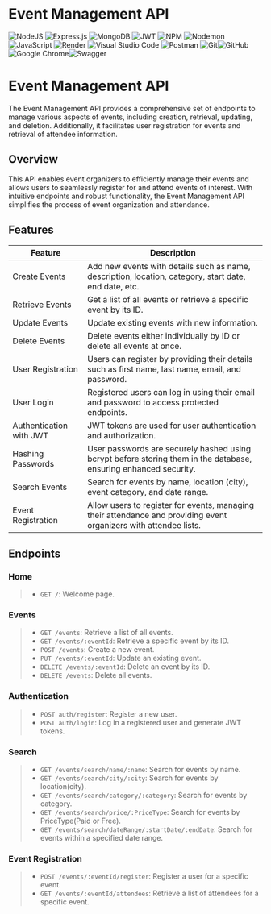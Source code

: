 # Event Management API

![NodeJS](https://img.shields.io/badge/node.js-6DA55F?style=for-the-badge&logo=node.js&logoColor=white) ![Express.js](https://img.shields.io/badge/express.js-%23404d59.svg?style=for-the-badge&logo=express&logoColor=%2361DAFB) ![MongoDB](https://img.shields.io/badge/MongoDB-%234ea94b.svg?style=for-the-badge&logo=mongodb&logoColor=white) ![JWT](https://img.shields.io/badge/JWT-black?style=for-the-badge&logo=JSON%20web%20tokens) ![NPM](https://img.shields.io/badge/NPM-%23CB3837.svg?style=for-the-badge&logo=npm&logoColor=white) ![Nodemon](https://img.shields.io/badge/NODEMON-%23323330.svg?style=for-the-badge&logo=nodemon&logoColor=%BBDEAD) ![JavaScript](https://img.shields.io/badge/javascript-%23323330.svg?style=for-the-badge&logo=javascript&logoColor=%23F7DF1E) ![Render](https://img.shields.io/badge/Render-%46E3B7.svg?style=for-the-badge&logo=render&logoColor=white) ![Visual Studio Code](https://img.shields.io/badge/Visual%20Studio%20Code-0078d7.svg?style=for-the-badge&logo=visual-studio-code&logoColor=white) ![Postman](https://img.shields.io/badge/Postman-FF6C37?style=for-the-badge&logo=postman&logoColor=white) ![Git](https://img.shields.io/badge/git-%23F05033.svg?style=for-the-badge&logo=git&logoColor=white)![GitHub](https://img.shields.io/badge/github-%23121011.svg?style=for-the-badge&logo=github&logoColor=white) ![Google Chrome](https://img.shields.io/badge/Google%20Chrome-4285F4?style=for-the-badge&logo=GoogleChrome&logoColor=white)![Swagger](https://img.shields.io/badge/-Swagger-%23Clojure?style=for-the-badge&logo=swagger&logoColor=white)

# Event Management API

The Event Management API provides a comprehensive set of endpoints to manage various aspects of events, including creation, retrieval, updating, and deletion. Additionally, it facilitates user registration for events and retrieval of attendee information.

## Overview

This API enables event organizers to efficiently manage their events and allows users to seamlessly register for and attend events of interest. With intuitive endpoints and robust functionality, the Event Management API simplifies the process of event organization and attendance.

## Features

| Feature               | Description                                                                                      |
|-----------------------|--------------------------------------------------------------------------------------------------|
| Create Events         | Add new events with details such as name, description, location, category, start date, end date, etc. |
| Retrieve Events       | Get a list of all events or retrieve a specific event by its ID.                                 |
| Update Events         | Update existing events with new information.                                                     |
| Delete Events         | Delete events either individually by ID or delete all events at once.                             |
| User Registration     | Users can register by providing their details such as first name, last name, email, and password. |
| User Login            | Registered users can log in using their email and password to access protected endpoints.        |
| Authentication with JWT | JWT tokens are used for user authentication and authorization.                                  |
|Hashing Passwords      | User passwords are securely hashed using bcrypt before storing them in the database, ensuring enhanced security.|
| Search Events         | Search for events by name, location (city), event category, and date range.                       |
| Event Registration    | Allow users to register for events, managing their attendance and providing event organizers with attendee lists. |


## Endpoints

### Home
> - `GET /`: Welcome page.

### Events

> - `GET /events`: Retrieve a list of all events.
> - `GET /events/:eventId`: Retrieve a specific event by its ID.
> - `POST /events`: Create a new event.
> - `PUT /events/:eventId`: Update an existing event.
> - `DELETE /events/:eventId`: Delete an event by its ID.
> - `DELETE /events`: Delete all events.

### Authentication

> - `POST auth/register`: Register a new user.
> - `POST auth/login`: Log in a registered user and generate JWT tokens.

### Search

> - `GET /events/search/name/:name`: Search for events by name.
> - `GET /events/search/city/:city`: Search for events by location(city).
> - `GET /events/search/category/:category`: Search for events by category.
> - `GET /events/search/price/:PriceType`: Search for events by PriceType(Paid or Free).
> - `GET /events/search/dateRange/:startDate/:endDate`: Search for events within a specified date range.

### Event Registration

> - `POST /events/:eventId/register`: Register a user for a specific event.
> - `GET /events/:eventId/attendees`: Retrieve a list of attendees for a specific event.

